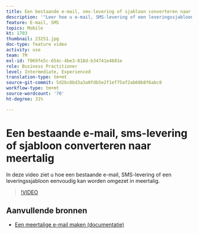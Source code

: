 ```yaml
---
title: Een bestaande e-mail, sms-levering of sjabloon converteren naar meertalig
description: '"Leer hoe u e-mail, SMS-levering of een leveringssjabloon kunt converteren naar meertalig."'
feature: E-mail, SMS
topics: Mobile
kt: 1703
thumbnail: 23251.jpg
doc-type: feature video
activity: use
team: TM
exl-id: f069fe5c-654c-4be3-818d-b34741e4681e
role: Business Practitioner
level: Intermediate, Experienced
translation-type: tm+mt
source-git-commit: 5d2bc8bd3a3a0fdb5e2f1ef75af2ab60b8f6abc8
workflow-type: tm+mt
source-wordcount: '70'
ht-degree: 31%

---
```


# Een bestaande e-mail, sms-levering of sjabloon converteren naar meertalig

In deze video ziet u hoe een bestaande e-mail, SMS-levering of een leveringssjabloon eenvoudig kan worden omgezet in meertalig.

>[!VIDEO](https://video.tv.adobe.com/v/23251?quality=12)

## Aanvullende bronnen

* [Een meertalige e-mail maken (documentatie)](https://helpx.adobe.com/campaign/standard/channels/using/creating-a-multilingual-email.html)
